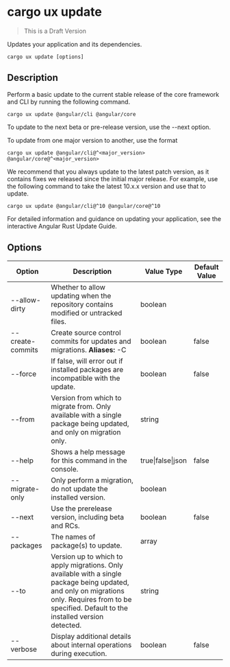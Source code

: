 # cargo ux update

> This is a Draft Version

Updates your application and its dependencies.

```      
cargo ux update [options]
```

## Description

Perform a basic update to the current stable release of the core framework and CLI by running the following command.

```   
cargo ux update @angular/cli @angular/core
```

To update to the next beta or pre-release version, use the --next option.

To update from one major version to another, use the format

```    
cargo ux update @angular/cli@^<major_version> @angular/core@^<major_version>
```

We recommend that you always update to the latest patch version, as it contains fixes we released since the initial major release. For example, use the following command to take the latest 10.x.x version and use that to update.

```
cargo ux update @angular/cli@^10 @angular/core@^10
```

For detailed information and guidance on updating your application, see the interactive Angular Rust Update Guide.

## Options
Option          | Description | Value Type | Default Value
----------------|-------------|------------|---------------
--allow-dirty 	| Whether to allow updating when the repository contains modified or untracked files. |	boolean 
--create-commits| Create source control commits for updates and migrations. **Aliases:** -C | boolean |	false
--force 	    | If false, will error out if installed packages are incompatible with the update. | boolean | false
--from 	        | Version from which to migrate from. Only available with a single package being updated, and only on migration only. | string 	
--help 	        | Shows a help message for this command in the console. | true\|false\|json | false
--migrate-only 	| Only perform a migration, do not update the installed version. | boolean 	
--next 	        | Use the prerelease version, including beta and RCs. | boolean | false
--packages 	    | The names of package(s) to update. | array 
--to 	        | Version up to which to apply migrations. Only available with a single package being updated, and only on migrations only. Requires from to be specified. Default to the installed version detected. | string 	
--verbose 	    | Display additional details about internal operations during execution. | boolean | false